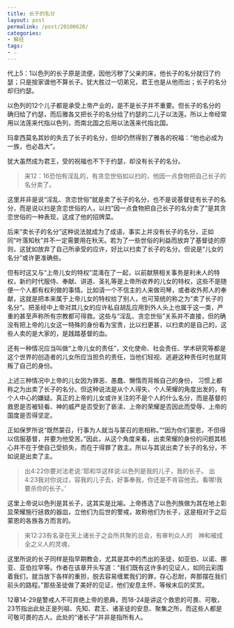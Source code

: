 ```yaml
---
title: 长子的名分
layout: post
permalink: /post/20100620/
categories:
- 解经
tags:
- ☆
---
```


代上5：1以色列的长子原是流便，因他污秽了父亲的床，他长子的名分就归了约瑟；只是按家谱他不算长子。犹大胜过一切弟兄，君王也是从他而出；长子的名分却归约瑟。

以色列的12个儿子都是承受上帝产业的，是不是长子并不重要。但长子的名分的确归给了约瑟，而后雅各又把长子的名分给了约瑟的二儿子以法莲。所以上帝经常用以法莲来代指以色列，而南北国之后用以法莲来代指北国。

玛拿西莫名其妙的失去了长子的名分，但却仍然得到了雅各的祝福：“他也必成为一族，也必昌大”。

犹大虽然成为君王，受的祝福也不下于约瑟，却没有长子的名分。

>来12：16恐怕有淫乱的，有贪恋世俗如以扫的，他因一点食物把自己长子的名分卖了。

这里并非是说“淫乱、贪恋世俗”就是卖了长子的名分，也不是说基督徒有长子的名分，而是说以扫是贪恋世俗的人，以扫“因一点食物把自己长子的名分卖了”是其贪恋世俗的一种表现，这成了他的招牌菜。

后来“卖长子的名分”这种说法就成为了成语，事实上并没有长子的名分，正如同“叶落知秋”并不一定需要用在秋天。若为了一些世俗的利益而放弃了基督徒的原则，这犹如放弃了自己所承受的应许，好比以扫卖了长子的名分。但说是“儿女的名分”或许更准确些。

但有时这又与“上帝儿女的特权”混淆在了一起，以前献祭相关事务是利未人的特权，新约时代服侍、奉献、讲道、圣礼等是上帝所收养的儿女的特权，这些不是随便一个人都有权利做的事情。比如请一个不信主的人来做司琴，或者收外邦人的奉献，这就是把本来属于上帝儿女的特权给了别人，也可笼统的称之为“卖了长子的名分”。把圣经中上帝对其儿女的应许私自胡乱应用到外人头上也属于这一类，严重的甚至声称所有宗教都可得救。这些与“淫乱、贪恋世俗”关系并不直接，但的确没有把上帝的儿女这一特殊的身份看为宝贵，比以扫更甚，以扫卖的是自己的，这些人卖的是大家的，是践踏基督的血。

还有一种情况应当叫做“上帝儿女的责任”，文化使命、社会责任、学术研究等都是这个世界的创造者的儿女所应当担负的责任，当他们轻视、逃避这种责任时也就背叛了自己的身份。

上述三种情况中上帝的儿女因为罪恶、愚蠢、懒惰而背叛自己的身份， 习惯上都称之为出卖了长子的名分。但这种说法是从个人得失、个人荣耀的角度出发的，有个人中心的嫌疑。真正的上帝的儿女或许关注的不是个人的什么名分，而是基督的救恩是否被轻看、神的威严是否受到了亵渎、上帝的荣耀是否因此而受辱、上帝的国度是否得坚定。

正如保罗所说“既然蒙召，行事为人就当与蒙召的恩相称。”“因为你们蒙恩，不但得以信服基督，并要为他受苦。”因此，从这个角度来看，出卖荣耀的身份的问题其核心并不在于使自己受损失，而在于得罪了救主。所以与其说出卖了长子的名分，不如说是出卖了主。

>出4:22你要对法老说:‘耶和华这样说:以色列是我的儿子，我的长子。
>出4:23我对你说过，容我的儿子去，好事奉我，你还是不肯容他去。看哪!我要杀你的长子。’

这里上帝说以色列是其长子，这其实是比喻。上帝拣选了以色列族做为其在地上彰显荣耀施行拯救的器皿，立他们为后世的警戒，故称他们为长子，这是相对于之后蒙恩的各族各方而言的。

>来12:23有名录在天上诸长子之会所共聚的总会，有审判众人的　神和被成全之义人的灵魂，

这里所说的长子同样是指早期教会，尤其是其中的杰出的圣徒，如亚伯、以诺、挪亚、亚伯拉罕等。作者在该章开头写道：“我们既有这许多的见证人，如同云彩围着我们，就当放下各样的重担，脱去容易缠累我们的罪，存心忍耐，奔那摆在我们前头的路程。”那些圣徒做了美好的见证，他们安息主怀，等候末后的奖赏。

12章14-29是警戒人不可弃绝上帝的恩典，而18-24是讲这个救恩的可畏、可敬，23节指出此处正是列祖、先知、君王、诸圣徒的安息、聚集之所，而这些人都是可敬可畏的古人。此处的“诸长子”并非是指所有人。
